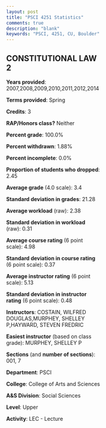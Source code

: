 ```yaml
---
layout: post
title: "PSCI 4251 Statistics"
comments: true
description: "blank"
keywords: "PSCI, 4251, CU, Boulder"
--- 
```

<head>
<script src="https://ajax.googleapis.com/ajax/libs/jquery/2.1.3/jquery.min.js"></script>
<script src="https://dl.dropboxusercontent.com/s/pc42nxpaw1ea4o9/highcharts.js?dl=0"></script>
<!-- <script src="../assets/js/highcharts.js"></script> -->
<style type="text/css">@font-face {
	font-family: "Bebas Neue";
	src: url(https://www.filehosting.org/file/details/544349/BebasNeue%20Regular.otf) format("opentype");
	}
	h1.Bebas { 
		font-family: "Bebas Neue", Verdana, Tahoma;
	}
</style>
</head>
<body>
	<div id="container" style="float: right; width: 45%; height: 88%; margin-left: 2.5%; margin-right: 2.5%;"></div>
	<script language="JavaScript">
		$(document).ready(function() {
		var chart = {type: 'column'};
		var title = {text: 'Grade Distribution'};
		var xAxis = {categories: ['A','B','C','D','F'],crosshair: true};
		var yAxis = {min: 0,title: {text: 'Percentage'}};
		var tooltip = {headerFormat: '<center><b><span style="font-size:20px">{point.key}</span></b></center>',
		               pointFormat: '<td style="padding:0"><b>{point.y:.1f}%</b></td>',
		               footerFormat: '</table>',shared: true,useHTML: true};
		var plotOptions = {column: {pointPadding: 0.0,borderWidth: 0}};  
		var credits = {enabled: false};var series= [{name: 'Percent',data: [49.22,40.75,7.84,1.25,0.94,]}];
		var json = {};
		json.chart = chart;
		json.title = title;
		json.tooltip = tooltip;
		json.xAxis = xAxis;
		json.yAxis = yAxis;  
		json.series = series;
		json.plotOptions = plotOptions;  
		json.credits = credits;
		$('#container').highcharts(json);
	});
	</script>
</body>
			   
## CONSTITUTIONAL LAW 2

**Years provided**: 2007,2008,2009,2010,2011,2012,2014

**Terms provided**: Spring

**Credits**: 3

**RAP/Honors class?** Neither

**Percent grade**: 100.0%

**Percent withdrawn**: 1.88%

**Percent incomplete**: 0.0%

**Proportion of students who dropped**: 2.45

**Average grade** (4.0 scale): 3.4

**Standard deviation in grades**: 21.28

**Average workload** (raw): 2.38

**Standard deviation in workload** (raw): 0.31

**Average course rating** (6 point scale): 4.98

**Standard deviation in course rating** (6 point scale): 0.37

**Average instructor rating** (6 point scale): 5.13

**Standard deviation in instructor rating** (6 point scale): 0.48

**Instructors**: COSTAIN, WILFRED DOUGLAS,MURPHEY, SHELLEY P,HAYWARD, STEVEN FREDRIC

**Easiest instructor** (based on class grade): MURPHEY, SHELLEY P

**Sections** (and **number of sections**): 001, 7

**Department**: PSCI

**College**: College of Arts and Sciences

**A&S Division**: Social Sciences

**Level**: Upper

**Activity**: LEC - Lecture